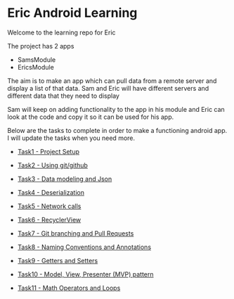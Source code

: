 # Eric Android Learning

Welcome to the learning repo for Eric

The project has 2 apps
- SamsModule
- EricsModule

The aim is to make an app which can pull data from a remote server and display a list of that data. Sam and Eric will have different servers and different data that they need to display

Sam will keep on adding functionality to the app in his module and Eric can look at the code and copy it so it can be used for his app.

Below are the tasks to complete in order to make a functioning android app. I will update the tasks when you need more.


- [Task1 - Project Setup](https://github.com/sdoward/eric_learning/blob/master/tasks/task1.md)

- [Task2 - Using git/github](https://github.com/sdoward/eric_learning/blob/master/tasks/task2.md)

- [Task3 - Data modeling and Json](https://github.com/sdoward/eric_learning/blob/master/tasks/task3.md)

- [Task4 - Deserialization](https://github.com/sdoward/eric_learning/blob/master/tasks/task4.md)

- [Task5 - Network calls](https://github.com/sdoward/eric_learning/blob/master/tasks/task5.md)

- [Task6 - RecyclerView](https://github.com/sdoward/eric_learning/blob/master/tasks/task6.md)

- [Task7 - Git branching and Pull Requests](https://github.com/sdoward/eric_learning/blob/master/tasks/task7.md)

- [Task8 - Naming Conventions and Annotations](https://github.com/sdoward/eric_learning/blob/master/tasks/task8.md)

- [Task9 - Getters and Setters](https://github.com/sdoward/eric_learning/blob/master/tasks/task9.md)

- [Task10 - Model, View, Presenter (MVP) pattern](https://github.com/sdoward/eric_learning/blob/master/tasks/task10.md)

- [Task11 - Math Operators and Loops](https://github.com/sdoward/eric_learning/blob/master/tasks/task11.md)
